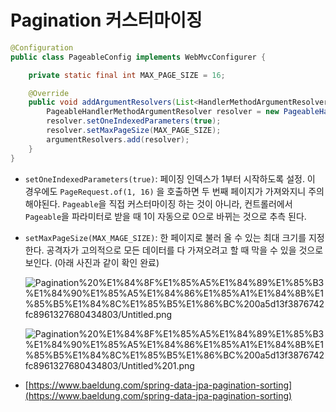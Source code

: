 # Pagination 커스터마이징

```java
@Configuration
public class PageableConfig implements WebMvcConfigurer {

    private static final int MAX_PAGE_SIZE = 16;

    @Override
    public void addArgumentResolvers(List<HandlerMethodArgumentResolver> argumentResolvers) {
        PageableHandlerMethodArgumentResolver resolver = new PageableHandlerMethodArgumentResolver();
        resolver.setOneIndexedParameters(true);
        resolver.setMaxPageSize(MAX_PAGE_SIZE);
        argumentResolvers.add(resolver);
    }
}
```

- `setOneIndexedParameters(true)`: 페이징 인덱스가 1부터 시작하도록 설정. 이 경우에도 `PageRequest.of(1, 16)` 을 호출하면 두 번째 페이지가 가져와지니 주의 해야된다. `Pageable`을 직접 커스터마이징 하는 것이 아니라, 컨트롤러에서 `Pageable`을 파라미터로 받을 때 1이 자동으로 0으로 바뀌는 것으로 추측 된다.
- `setMaxPageSize(MAX_MAGE_SIZE)`: 한 페이지로 불러 올 수 있는 최대 크기를 지정한다. 공격자가 고의적으로 모든 데이터를 다 가져오려고 할 때 막을 수 있을 것으로 보인다. (아래 사진과 같이 확인 완료)
    
    ![Pagination%20%E1%84%8F%E1%85%A5%E1%84%89%E1%85%B3%E1%84%90%E1%85%A5%E1%84%86%E1%85%A1%E1%84%8B%E1%85%B5%E1%84%8C%E1%85%B5%E1%86%BC%200a5d13f3876742fc8961327680434803/Untitled.png](Pagination%20%E1%84%8F%E1%85%A5%E1%84%89%E1%85%B3%E1%84%90%E1%85%A5%E1%84%86%E1%85%A1%E1%84%8B%E1%85%B5%E1%84%8C%E1%85%B5%E1%86%BC%200a5d13f3876742fc8961327680434803/Untitled.png)
    
    ![Pagination%20%E1%84%8F%E1%85%A5%E1%84%89%E1%85%B3%E1%84%90%E1%85%A5%E1%84%86%E1%85%A1%E1%84%8B%E1%85%B5%E1%84%8C%E1%85%B5%E1%86%BC%200a5d13f3876742fc8961327680434803/Untitled%201.png](Pagination%20%E1%84%8F%E1%85%A5%E1%84%89%E1%85%B3%E1%84%90%E1%85%A5%E1%84%86%E1%85%A1%E1%84%8B%E1%85%B5%E1%84%8C%E1%85%B5%E1%86%BC%200a5d13f3876742fc8961327680434803/Untitled%201.png)
    
- [https://www.baeldung.com/spring-data-jpa-pagination-sorting](https://www.baeldung.com/spring-data-jpa-pagination-sorting)